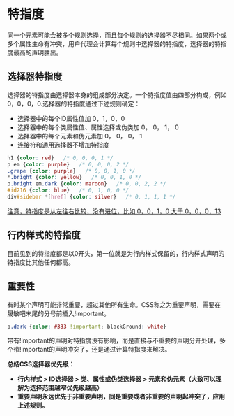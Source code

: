 # 特指度

同一个元素可能会被多个规则选择，而且每个规则的选择器不尽相同。如果两个或多个属性生命有冲突，用户代理会计算每个规则中选择器的特指度，选择器的特指度最高的声明胜出。

## 选择器特指度

选择器的特指度由选择器本身的组成部分决定。一个特指度值由四部分构成，例如0，0，0，0.选择器的特指度通过下述规则确定：

* 选择器中的每个ID属性值加 0，1，0，0
* 选择器中的每个类属性值、属性选择或伪类加 0， 0， 1， 0
* 选择器中的每个元素和伪元素加 0， 0， 0， 1
* 连接符和通用选择器不增加特指度

```CSS
h1 {color: red}   /* 0, 0, 0, 1 */
p em {color: purple}   /* 0, 0, 0, 2 */
.grape {color: purple}   /* 0, 0, 1, 0 */
*.bright {color: yellow}   /* 0, 0, 1, 0 */
p.bright em.dark {color: maroon}   /* 0, 0, 2, 2 */
#id216 {color: blue}   /* 0, 1, 0, 0 */
div#sidebar *[href] {color: silver}   /* 0, 1, 1, 1 */
```

<u>注意，特指度是从左往右比较，没有进位，比如 0，0，1，0 大于 0，0，0，13</u>

## 行内样式的特指度

目前见到的特指度都是以0开头，第一位就是为行内样式保留的，行内样式声明的特指度比其他任何都高。

## 重要性

有时某个声明可能非常重要，超过其他所有生命。CSS称之为重要声明，需要在晟敏吧末尾的分号前插入!important。

```CSS
p.dark {color: #333 !important; blackGround: white}
```

带有!important的声明对特指度没有影响，而是直接与不重要的声明分开处理，多个带!important的声明冲突了，还是通过计算特指度来解决。

**总结CSS选择器优先级：**

* **行内样式 > ID选择器 > 类、属性或伪类选择器 > 元素和伪元素（大致可以理解为选择范围越窄优先级越高）**
* **重要声明永远优先于非重要声明，同是重要或者非重要的声明起冲突了，应用上述规则。**
